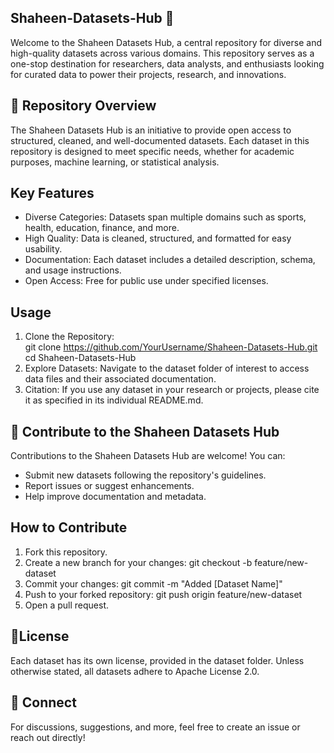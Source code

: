 ## Shaheen-Datasets-Hub 🚀
Welcome to the Shaheen Datasets Hub, a central repository for diverse and high-quality datasets across various domains. This repository serves as a one-stop destination for researchers, data analysts, and enthusiasts looking for curated data to power their projects, research, and innovations.

## 🌟 Repository Overview
The Shaheen Datasets Hub is an initiative to provide open access to structured, cleaned, and well-documented datasets. Each dataset in this repository is designed to meet specific needs, whether for academic purposes, machine learning, or statistical analysis.

## Key Features
- Diverse Categories: Datasets span multiple domains such as sports, health, education, finance, and more.
- High Quality: Data is cleaned, structured, and formatted for easy usability.
- Documentation: Each dataset includes a detailed description, schema, and usage instructions.
- Open Access: Free for public use under specified licenses.

## Usage
1. Clone the Repository:   
git clone https://github.com/YourUsername/Shaheen-Datasets-Hub.git  
cd Shaheen-Datasets-Hub  
2. Explore Datasets: Navigate to the dataset folder of interest to access data files and their associated documentation.
3. Citation: If you use any dataset in your research or projects, please cite it as specified in its individual README.md.

## 📢 Contribute to the Shaheen Datasets Hub
Contributions to the Shaheen Datasets Hub are welcome! You can:
- Submit new datasets following the repository's guidelines.
- Report issues or suggest enhancements.
- Help improve documentation and metadata.
  
## How to Contribute
1. Fork this repository.
2. Create a new branch for your changes: git checkout -b feature/new-dataset  
3. Commit your changes: git commit -m "Added [Dataset Name]"  
4. Push to your forked repository: git push origin feature/new-dataset  
5. Open a pull request.
   
## 📜License

Each dataset has its own license, provided in the dataset folder. Unless otherwise stated, all datasets adhere to Apache License 2.0.

## 💬 Connect

For discussions, suggestions, and more, feel free to create an issue or reach out directly!
